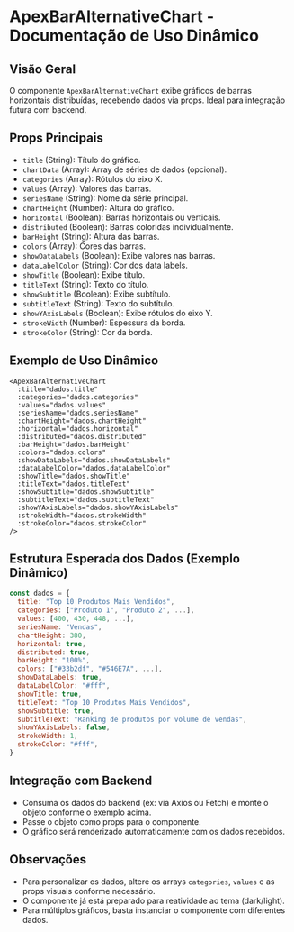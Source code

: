 # ApexBarAlternativeChart - Documentação de Uso Dinâmico

## Visão Geral

O componente `ApexBarAlternativeChart` exibe gráficos de barras horizontais distribuídas, recebendo dados via props. Ideal para integração futura com backend.

## Props Principais

- `title` (String): Título do gráfico.
- `chartData` (Array): Array de séries de dados (opcional).
- `categories` (Array): Rótulos do eixo X.
- `values` (Array): Valores das barras.
- `seriesName` (String): Nome da série principal.
- `chartHeight` (Number): Altura do gráfico.
- `horizontal` (Boolean): Barras horizontais ou verticais.
- `distributed` (Boolean): Barras coloridas individualmente.
- `barHeight` (String): Altura das barras.
- `colors` (Array): Cores das barras.
- `showDataLabels` (Boolean): Exibe valores nas barras.
- `dataLabelColor` (String): Cor dos data labels.
- `showTitle` (Boolean): Exibe título.
- `titleText` (String): Texto do título.
- `showSubtitle` (Boolean): Exibe subtítulo.
- `subtitleText` (String): Texto do subtítulo.
- `showYAxisLabels` (Boolean): Exibe rótulos do eixo Y.
- `strokeWidth` (Number): Espessura da borda.
- `strokeColor` (String): Cor da borda.

## Exemplo de Uso Dinâmico

```vue
<ApexBarAlternativeChart
  :title="dados.title"
  :categories="dados.categories"
  :values="dados.values"
  :seriesName="dados.seriesName"
  :chartHeight="dados.chartHeight"
  :horizontal="dados.horizontal"
  :distributed="dados.distributed"
  :barHeight="dados.barHeight"
  :colors="dados.colors"
  :showDataLabels="dados.showDataLabels"
  :dataLabelColor="dados.dataLabelColor"
  :showTitle="dados.showTitle"
  :titleText="dados.titleText"
  :showSubtitle="dados.showSubtitle"
  :subtitleText="dados.subtitleText"
  :showYAxisLabels="dados.showYAxisLabels"
  :strokeWidth="dados.strokeWidth"
  :strokeColor="dados.strokeColor"
/>
```

## Estrutura Esperada dos Dados (Exemplo Dinâmico)

```js
const dados = {
  title: "Top 10 Produtos Mais Vendidos",
  categories: ["Produto 1", "Produto 2", ...],
  values: [400, 430, 448, ...],
  seriesName: "Vendas",
  chartHeight: 380,
  horizontal: true,
  distributed: true,
  barHeight: "100%",
  colors: ["#33b2df", "#546E7A", ...],
  showDataLabels: true,
  dataLabelColor: "#fff",
  showTitle: true,
  titleText: "Top 10 Produtos Mais Vendidos",
  showSubtitle: true,
  subtitleText: "Ranking de produtos por volume de vendas",
  showYAxisLabels: false,
  strokeWidth: 1,
  strokeColor: "#fff",
}
```

## Integração com Backend

- Consuma os dados do backend (ex: via Axios ou Fetch) e monte o objeto conforme o exemplo acima.
- Passe o objeto como props para o componente.
- O gráfico será renderizado automaticamente com os dados recebidos.

## Observações

- Para personalizar os dados, altere os arrays `categories`, `values` e as props visuais conforme necessário.
- O componente já está preparado para reatividade ao tema (dark/light).
- Para múltiplos gráficos, basta instanciar o componente com diferentes dados.
